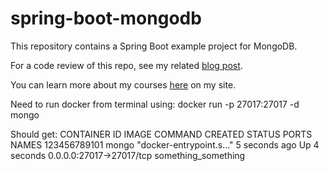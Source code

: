# spring-boot-mongodb
This repository contains a Spring Boot example project for MongoDB.

For a code review of this repo, see my related [blog post](https://springframework.guru/3402-2/).

You can learn more about my courses [here](http://courses.springframework.guru/courses/) on my site.

Need to run docker from terminal using:
        docker run -p 27017:27017 -d mongo

Should get:
CONTAINER ID   IMAGE     COMMAND                  CREATED         STATUS         PORTS                      NAMES
123456789101   mongo     "docker-entrypoint.s…"   5 seconds ago   Up 4 seconds   0.0.0.0:27017->27017/tcp   something_something
